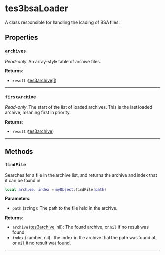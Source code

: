 <!---
	This file is autogenerated. Do not edit this file manually. Your changes will be ignored.
	More information: https://github.com/MWSE/MWSE/tree/master/docs
-->

# tes3bsaLoader

A class responsible for handling the loading of BSA files.

## Properties

### `archives`
<div class="search_terms" style="display: none">archives</div>

*Read-only*. An array-style table of archive files.

**Returns**:

* `result` ([tes3archive](../../types/tes3archive)[])

***

### `firstArchive`
<div class="search_terms" style="display: none">firstarchive</div>

*Read-only*. The start of the list of loaded archives. This is the last loaded archive, meaning first in priority.

**Returns**:

* `result` ([tes3archive](../../types/tes3archive))

***

## Methods

### `findFile`
<div class="search_terms" style="display: none">findfile, file</div>

Searches for a file in the archive list, and returns the archive and index that it can be found in.

```lua
local archive, index = myObject:findFile(path)
```

**Parameters**:

* `path` (string): The path to the file held in the archive.

**Returns**:

* `archive` ([tes3archive](../../types/tes3archive), nil): The found archive, or `nil` if no result was found.
* `index` (number, nil): The index in the archive that the path was found at, or `nil` if no result was found.

***

